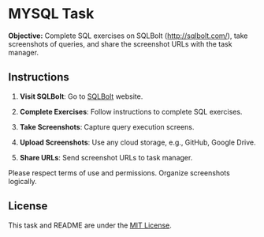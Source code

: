 # MYSQL Task

**Objective:** Complete SQL exercises on SQLBolt (http://sqlbolt.com/), take screenshots of queries, and share the screenshot URLs with the task manager.

## Instructions

1. **Visit SQLBolt**: Go to [SQLBolt](http://sqlbolt.com/) website.

2. **Complete Exercises**: Follow instructions to complete SQL exercises.

3. **Take Screenshots**: Capture query execution screens.

4. **Upload Screenshots**: Use any cloud storage, e.g., GitHub, Google Drive.

5. **Share URLs**: Send screenshot URLs to task manager.

Please respect terms of use and permissions. Organize screenshots logically.

## License

This task and README are under the [MIT License](LICENSE).
